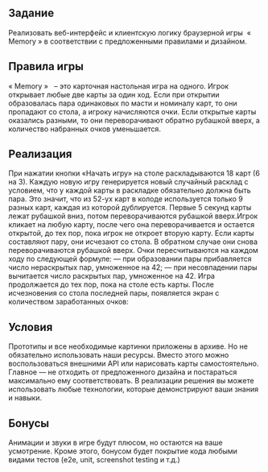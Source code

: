 ## Задание

Реализовать веб-интерфейс и клиентскую логику браузерной игры ​ « ​ Memory​ » в
соответствии с предложенными правилами и дизайном.

## Правила игры

«​ Memory​ » ​ ​ – это карточная настольная игра на одного. Игрок открывает любые две
карты за один ход. Если при открытии образовалась пара одинаковых по масти и
номиналу карт, то они пропадают со стола, а игроку начисляются очки. Если открытые
карты оказались разными, то они переворачивают обратно рубашкой вверх, а
количество набранных очков уменьшается.

## Реализация

При нажатии кнопки «Начать игру» на столе раскладываются 18 карт (6 на 3). Каждую
новую игру генерируется новый случайный расклад с условием, что у каждой карты в
раскладке обязательно должна быть пара. Это значит, что из 52-ух карт в колоде
используется только 9 разных карт, каждая из которой дублируется. Первые 5 секунд
карты лежат рубашкой вниз, потом переворачиваются рубашкой вверх.Игрок кликает на
любую карту, после чего она переворачивается и остается открытой,
до тех пор, пока игрок не откроет вторую карту. Если карты составляют пару, они
исчезают со стола. В обратном случае они снова переворачиваются рубашкой вверх.
Очки пересчитываются на каждом ходу по следующей формуле:
— при образовании пары прибавляется число нераскрытых пар, умноженное на 42;
— при несовпадении пары вычитается число раскрытых пар, умноженное на 42.
Игра продолжается до тех пор, пока на столе есть карты. После исчезновения со стола
последней пары, появляется экран с количеством заработанных очков:

## Условия

Прототипы и все необходимые картинки приложены в архиве. Но не обязательно
использовать наши ресурсы. Вместо этого можно воспользоваться внешними API или
нарисовать карты самостоятельно. Главное — не отходить от предложенного дизайна
и постараться максимально ему соответствовать.
В реализации решения вы можете использовать любые технологии, которые
демонстрируют ваши знания и навыки.

## Бонусы

Анимации и звуки в игре будут плюсом, но остаются на ваше усмотрение.
Кроме этого, бонусом будет покрытие кода любыми видами тестов (e2e, unit,
screenshot testing и т.д.)
